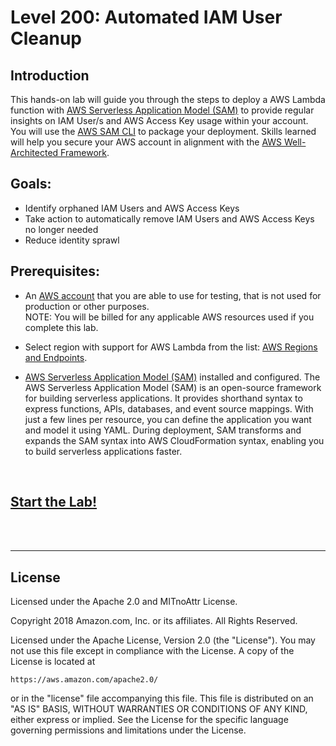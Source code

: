 # Level 200: Automated IAM User Cleanup

## Introduction
This hands-on lab will guide you through the steps to deploy a AWS Lambda function with [AWS Serverless Application Model (SAM)](https://aws.amazon.com/serverless/sam/) to provide regular insights on IAM User/s and AWS Access Key usage within your account.
You will use the [AWS SAM CLI](https://docs.aws.amazon.com/serverless-application-model/latest/developerguide/serverless-sam-reference.html#serverless-sam-cli) to package your deployment. 
Skills learned will help you secure your AWS account in alignment with the [AWS Well-Architected Framework](https://aws.amazon.com/architecture/well-architected/).

## Goals:
* Identify orphaned IAM Users and AWS Access Keys
* Take action to automatically remove IAM Users and AWS Access Keys no longer needed
* Reduce identity sprawl

## Prerequisites:
* An [AWS account](https://portal.aws.amazon.com/gp/aws/developer/registration/index.html) that you are able to use for testing, that is not used for production or other purposes.  
NOTE: You will be billed for any applicable AWS resources used if you complete this lab.
* Select region with support for AWS Lambda from the list: [AWS Regions and Endpoints](https://docs.aws.amazon.com/general/latest/gr/rande.html).

* [AWS Serverless Application Model (SAM)](https://aws.amazon.com/serverless/sam/)  installed and configured. 
The AWS Serverless Application Model (SAM) is an open-source framework for building serverless applications. 
It provides shorthand syntax to express functions, APIs, databases, and event source mappings. 
With just a few lines per resource, you can define the application you want and model it using YAML. 
During deployment, SAM transforms and expands the SAM syntax into AWS CloudFormation syntax, enabling you to build serverless applications faster.
<BR>

## [Start the Lab!](Lab_Guide.md)


<BR>
<BR>

***

## License
Licensed under the Apache 2.0 and MITnoAttr License. 

Copyright 2018 Amazon.com, Inc. or its affiliates. All Rights Reserved.

Licensed under the Apache License, Version 2.0 (the "License"). You may not use this file except in compliance with the License. A copy of the License is located at

    https://aws.amazon.com/apache2.0/

or in the "license" file accompanying this file. This file is distributed on an "AS IS" BASIS, WITHOUT WARRANTIES OR CONDITIONS OF ANY KIND, either express or implied. See the License for the specific language governing permissions and limitations under the License.
